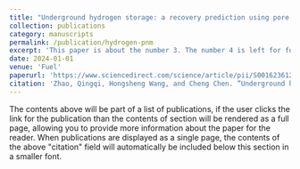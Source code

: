 ```yaml
---
title: "Underground hydrogen storage: a recovery prediction using pore network modeling and machine learning."
collection: publications
category: manuscripts
permalink: /publication/hydrogen-pnm
excerpt: 'This paper is about the number 3. The number 4 is left for future work.'
date: 2024-01-01
venue: 'Fuel'
paperurl: 'https://www.sciencedirect.com/science/article/pii/S0016236123026650'
citation: 'Zhao, Qingqi, Hongsheng Wang, and Cheng Chen. ”Underground hydrogen storage: a recovery prediction using pore network modeling and machine learning.” Fuel 357 (2024): 130051.'
---
```


The contents above will be part of a list of publications, if the user clicks the link for the publication than the contents of section will be rendered as a full page, allowing you to provide more information about the paper for the reader. When publications are displayed as a single page, the contents of the above "citation" field will automatically be included below this section in a smaller font.
